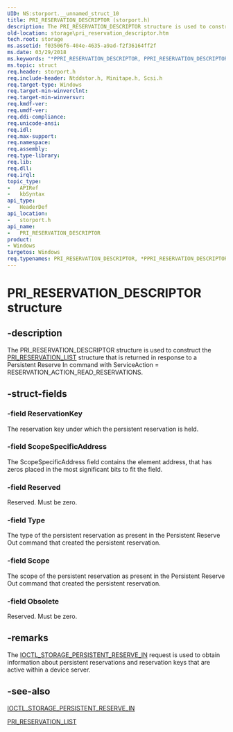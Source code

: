 ```yaml
---
UID: NS:storport.__unnamed_struct_10
title: PRI_RESERVATION_DESCRIPTOR (storport.h)
description: The PRI_RESERVATION_DESCRIPTOR structure is used to construct the PRI_RESERVATION_LIST structure that is returned in response to a Persistent Reserve In command with ServiceAction = RESERVATION_ACTION_READ_RESERVATIONS.
old-location: storage\pri_reservation_descriptor.htm
tech.root: storage
ms.assetid: f03506f6-404e-4635-a9ad-f2f36164ff2f
ms.date: 03/29/2018
ms.keywords: "*PPRI_RESERVATION_DESCRIPTOR, PPRI_RESERVATION_DESCRIPTOR, PPRI_RESERVATION_DESCRIPTOR structure pointer [Storage Devices], PRI_RESERVATION_DESCRIPTOR, PRI_RESERVATION_DESCRIPTOR structure [Storage Devices], storage.pri_reservation_descriptor, storport/PPRI_RESERVATION_DESCRIPTOR, storport/PRI_RESERVATION_DESCRIPTOR, structs-general_96e112cc-0cf3-442d-bb3a-7bcad8a95220.xml"
ms.topic: struct
req.header: storport.h
req.include-header: Ntddstor.h, Minitape.h, Scsi.h
req.target-type: Windows
req.target-min-winverclnt: 
req.target-min-winversvr: 
req.kmdf-ver: 
req.umdf-ver: 
req.ddi-compliance: 
req.unicode-ansi: 
req.idl: 
req.max-support: 
req.namespace: 
req.assembly: 
req.type-library: 
req.lib: 
req.dll: 
req.irql: 
topic_type:
-	APIRef
-	kbSyntax
api_type:
-	HeaderDef
api_location:
-	storport.h
api_name:
-	PRI_RESERVATION_DESCRIPTOR
product:
- Windows
targetos: Windows
req.typenames: PRI_RESERVATION_DESCRIPTOR, *PPRI_RESERVATION_DESCRIPTOR
---
```


# PRI_RESERVATION_DESCRIPTOR structure


## -description


The PRI_RESERVATION_DESCRIPTOR structure is used to construct the <a href="https://msdn.microsoft.com/library/windows/hardware/ff563921">PRI_RESERVATION_LIST</a> structure that is returned in response to a Persistent Reserve In command with ServiceAction = RESERVATION_ACTION_READ_RESERVATIONS.


## -struct-fields




### -field ReservationKey

The reservation key under which the persistent reservation is held.


### -field ScopeSpecificAddress

The ScopeSpecificAddress field contains the element address, that has zeros placed in the most significant bits to fit the field.


### -field Reserved

Reserved. Must be zero.


### -field Type

The type of the persistent reservation as present in the Persistent Reserve Out command that created the persistent reservation.


### -field Scope

The scope of the persistent reservation as present in the Persistent Reserve Out command that created the persistent reservation.


### -field Obsolete

Reserved. Must be zero.


## -remarks



The <a href="https://msdn.microsoft.com/library/windows/hardware/ff560582">IOCTL_STORAGE_PERSISTENT_RESERVE_IN</a> request is used to obtain information about persistent reservations and reservation keys that are active within a device server.




## -see-also




<a href="https://msdn.microsoft.com/library/windows/hardware/ff560582">IOCTL_STORAGE_PERSISTENT_RESERVE_IN</a>



<a href="https://msdn.microsoft.com/library/windows/hardware/ff563921">PRI_RESERVATION_LIST</a>
 

 

